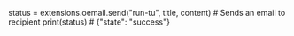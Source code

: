 status = extensions.oemail.send("run-tu", title, content) # Sends an email to recipient
print(status) # {"state": "success"}
